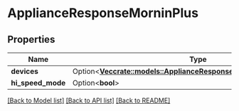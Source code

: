 # ApplianceResponseMorninPlus

## Properties

Name | Type | Description | Notes
------------ | ------------- | ------------- | -------------
**devices** | Option<[**Vec<crate::models::ApplianceResponseMorninPlusDevicesInner>**](ApplianceResponse_mornin_plus_devices_inner.md)> |  | [optional]
**hi_speed_mode** | Option<**bool**> |  | [optional]

[[Back to Model list]](../README.md#documentation-for-models) [[Back to API list]](../README.md#documentation-for-api-endpoints) [[Back to README]](../README.md)


